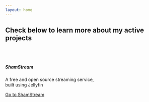 ```yaml
---
layout: home
---
```


## Check below to learn more about my active projects

<html>
<head>
    <link rel="stylesheet" href="https://stackpath.bootstrapcdn.com/bootstrap/4.1.3/css/bootstrap.min.css" integrity="sha384-MCw98/SFnGE8fJT3GXwEOngsV7Zt27NXFoaoApmYm81iuXoPkFOJwJ8ERdknLPMO" crossorigin="anonymous">
</head>

<body>
  <br>
  <br>
  <div class="card" style="width: 18rem;">
      <div class="card-body">
        <h5 class="card-title">ShamStream</h5>
        <p class="card-text">A free and open source streaming service, built using Jellyfin</p>
        <a href="https://streaming.matthewrwhalen.com" class="btn btn-primary">Go to ShamStream</a>
      </div>
    </div>
  <br>
  <br>
</body>